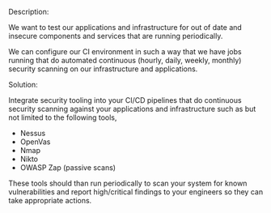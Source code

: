 Description:

We want to test our applications and infrastructure for out of date and
insecure components and services that are running periodically. 

We can configure our CI environment in such a way that we have
jobs running that do automated continuous (hourly, daily, weekly, monthly)
security scanning on our infrastructure and applications. 

Solution:

Integrate security tooling into your CI/CD pipelines that do
continuous security scanning against your applications and infrastructure
such as but not limited to the following tools,

* Nessus
* OpenVas
* Nmap
* Nikto
* OWASP Zap (passive scans)

These tools should than run periodically to scan your system for known
vulnerabilities and report high/critical findings to your engineers so
they can take appropriate actions.
